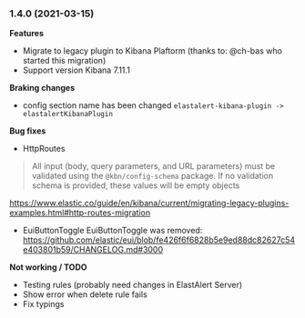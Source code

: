 ### 1.4.0 (2021-03-15)

**Features**
- Migrate to legacy plugin to Kibana Plaftorm (thanks to: @ch-bas who started this migration)
- Support version Kibana 7.11.1

**Braking changes**
- config section name has been changed `elastalert-kibana-plugin -> elastalertKibanaPlugin`

**Bug fixes**
- HttpRoutes
> All input (body, query parameters, and URL parameters) must be validated using the `@kbn/config-schema` package. If no validation schema is provided, these values will be empty objects

https://www.elastic.co/guide/en/kibana/current/migrating-legacy-plugins-examples.html#http-routes-migration

- EuiButtonToggle
EuiButtonToggle was removed: https://github.com/elastic/eui/blob/fe426f6f6828b5e9ed88dc82627c54e403801b59/CHANGELOG.md#3000

**Not working / TODO**
- Testing rules (probably need changes in ElastAlert Server)
- Show error when delete rule fails
- Fix typings